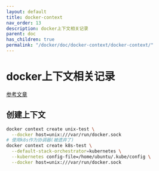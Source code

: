 ```yaml
---
layout: default
title: docker-context
nav_order: 13
description: docker上下文相关记录
parent: doc
has_children: true
permalink: "/docker/doc/docker-context/docker-context/"
---
```


# docker上下文相关记录

[参考文章](https://dockerdocs.cn/engine/context/working-with-contexts/)

## 创建上下文

```bash
docker context create unix-test \
  --docker host=unix:///var/run/docker.sock
# 使用k8s作为协调器(被遗弃了)
docker context create k8s-test \
  --default-stack-orchestrator=kubernetes \
  --kubernetes config-file=/home/ubuntu/.kube/config \
  --docker host=unix:///var/run/docker.sock
```
